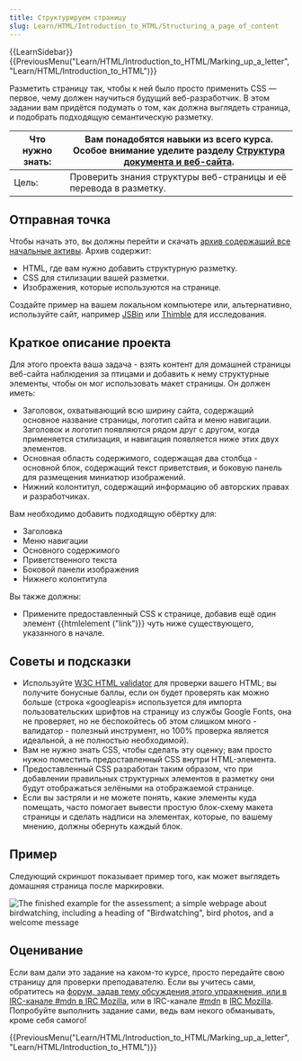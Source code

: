 ```yaml
---
title: Структурируем страницу
slug: Learn/HTML/Introduction_to_HTML/Structuring_a_page_of_content
---
```


{{LearnSidebar}}{{PreviousMenu("Learn/HTML/Introduction_to_HTML/Marking_up_a_letter", "Learn/HTML/Introduction_to_HTML")}}

Разметить страницу так, чтобы к ней было просто применить CSS — первое, чему должен научиться будущий веб-разработчик. В этом задании вам придётся подумать о том, как должна выглядеть страница, и подобрать подходящую семантическую разметку.

| Что нужно знать: | Вам понадобятся навыки из всего курса. Особое внимание уделите разделу [Структура документа и веб-сайта](/ru/docs/Learn/HTML/%D0%92%D0%B2%D0%B5%D0%B4%D0%B5%D0%BD%D0%B8%D0%B5_%D0%B2_HTML/%D0%A1%D1%82%D1%80%D1%83%D0%BA%D1%82%D1%83%D1%80%D0%B0_%D0%B4%D0%BE%D0%BA%D1%83%D0%BC%D0%B5%D0%BD%D1%82%D0%B0_%D0%B8_%D0%B2%D0%B5%D0%B1-%D1%81%D0%B0%D0%B9%D1%82%D0%B0). |
| ---------------- | ------------------------------------------------------------------------------------------------------------------------------------------------------------------------------------------------------------------------------------------------------------------------------------------------------------------------------------------------------------------ |
| Цель:            | Проверить знания структуры веб-страницы и её перевода в разметку.                                                                                                                                                                                                                                                                                                  |

## Отправная точка

Чтобы начать это, вы должны перейти и скачать [архив содержащий все начальные активы](https://github.com/mdn/learning-area/blob/master/html/introduction-to-html/structuring-a-page-of-content-start/assets.zip?raw=true). Архив содержит:

- HTML, где вам нужно добавить структурную разметку.
- CSS для стилизации вашей разметки.
- Изображения, которые используются на странице.

Создайте пример на вашем локальном компьютере или, альтернативно, используйте сайт, например [JSBin](http://jsbin.com/) или [Thimble](https://thimble.mozilla.org/) для исследования.

## Краткое описание проекта

Для этого проекта ваша задача - взять контент для домашней страницы веб-сайта наблюдения за птицами и добавить к нему структурные элементы, чтобы он мог использовать макет страницы. Он должен иметь:

- Заголовок, охватывающий всю ширину сайта, содержащий основное название страницы, логотип сайта и меню навигации. Заголовок и логотип появляются рядом друг с другом, когда применяется стилизация, и навигация появляется ниже этих двух элементов.
- Основная область содержимого, содержащая два столбца - основной блок, содержащий текст приветствия, и боковую панель для размещения миниатюр изображений.
- Нижний колонтитул, содержащий информацию об авторских правах и разработчиках.

Вам необходимо добавить подходящую обёртку для:

- Заголовка
- Меню навигации
- Основного содержимого
- Приветственного текста
- Боковой панели изображения
- Нижнего колонтитула

Вы также должны:

- Примените предоставленный CSS к странице, добавив ещё один элемент {{htmlelement ("link")}} чуть ниже существующего, указанного в начале.

## Советы и подсказки

- Используйте [W3C HTML validator](https://validator.w3.org/) для проверки вашего HTML; вы получите бонусные баллы, если он будет проверять как можно больше (строка «googleapis» используется для импорта пользовательских шрифтов на страницу из службы Google Fonts, она не проверяет, но не беспокойтесь об этом слишком много - валидатор - полезный инструмент, но 100% проверка является идеальной, а не полностью необходимой).
- Вам не нужно знать CSS, чтобы сделать эту оценку; вам просто нужно поместить предоставленный CSS внутри HTML-элемента.
- Предоставленный CSS разработан таким образом, что при добавлении правильных структурных элементов в разметку они будут отображаться зелёными на отображаемой странице.
- Если вы застряли и не можете понять, какие элементы куда помещать, часто помогает вывести простую блок-схему макета страницы и сделать надписи на элементах, которые, по вашему мнению, должны обернуть каждый блок.

## Пример

Следующий скриншот показывает пример того, как может выглядеть домашняя страница после маркировки.

![The finished example for the assessment; a simple webpage about birdwatching, including a heading of "Birdwatching", bird photos, and a welcome message](example-page.png)

## Оценивание

Если вам дали это задание на каком-то курсе, просто передайте свою страницу для проверки преподавателю. Если вы учитесь сами, обратитесь на [форум, задав тему обсуждения этого упражнения, или в IRC-канале #mdn в IRC Mozilla](https://discourse.mozilla.org/t/structuring-a-page-of-content-assessment/24678), или в IRC-канале [#mdn](irc://irc.mozilla.org/mdn) в [IRC Mozilla](https://wiki.mozilla.org/IRC). Попробуйте выполнить задание сами, ведь вам некого обманывать, кроме себя самого!

{{PreviousMenu("Learn/HTML/Introduction_to_HTML/Marking_up_a_letter", "Learn/HTML/Introduction_to_HTML")}}
